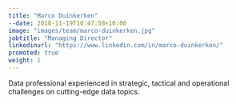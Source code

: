 ```yaml
---
title: "Marco Duinkerken"
--date: 2018-11-19T10:47:58+10:00
image: "images/team/marco-duinkerken.jpg"
jobtitle: "Managing Director"
linkedinurl: "https://www.linkedin.com/in/marco-duinkerken/"
promoted: true
weight: 1
---
```


Data professional experienced in strategic, tactical and operational challenges on cutting-edge data topics.
